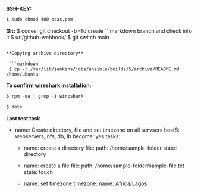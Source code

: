 
**SSH-KEY:**

```markdown
$ sudo chmod 400 osas.pem

```


**Git:**
$ codes: git checkout -b <branch name> -To create ```markdown
branch and check into it
$ url/github-webhook/
$ git switch main
```

**Copying archive directory**

 ```markdown
 $ cp -r /var/lib/jenkins/jobs/ansible/builds/5/archive/README.md /home/ubuntu
 ```

 **To confirm wireshark installation:**

 ```markdown
 $ rpm -qa | grep -i wireshark
 ```

 ```markdown
 $ date 
 ```
 
 **Last test task**
 - name: Create directory, file and set timezone on all servsers
   hostS: webservers, nfs, db, lb
   become: yes
   tasks:
     - name: create a directory
       file:
         path: /home/sample-folder
         state: directory

     - name: create a file
       file: 
         path: /home/sample-folder/sample-file.txt
         state: touch

     - name: set timezone
       timezone:
         name: Africa/Lagos
        